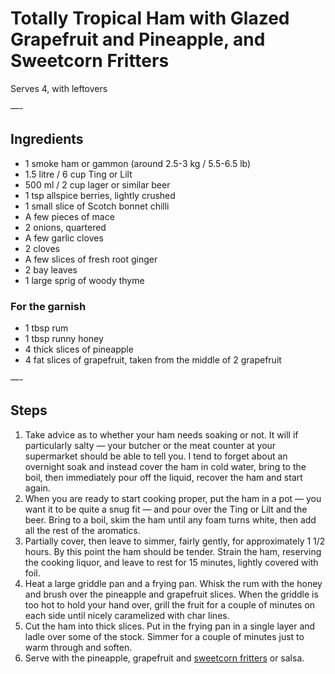 # Totally Tropical Ham with Glazed Grapefruit and Pineapple, and Sweetcorn Fritters

Serves 4, with leftovers

—-

## Ingredients

* 1 smoke ham or gammon (around 2.5-3 kg / 5.5-6.5 lb)
* 1.5 litre / 6 cup Ting or Lilt
* 500 ml / 2 cup lager or similar beer
* 1 tsp allspice berries, lightly crushed
* 1 small slice of Scotch bonnet chilli
* A few pieces of mace
* 2 onions, quartered
* A few garlic cloves
* 2 cloves
* A few slices of fresh root ginger
* 2 bay leaves
* 1 large sprig of woody thyme

### For the garnish
* 1 tbsp rum
* 1 tbsp runny honey
* 4 thick slices of pineapple
* 4 fat slices of grapefruit, taken from the middle of 2 grapefruit

—-

## Steps

1.  Take advice as to whether your ham needs soaking or not. It will if particularly salty — your butcher or the meat counter at your supermarket should be able to tell you. I tend to forget about an overnight soak and instead cover the ham in cold water, bring to the boil, then immediately pour off the liquid, recover the ham and start again.
2.  When you are ready to start cooking proper, put the ham in a pot — you want it to be quite a snug fit — and pour over the Ting or Lilt and the beer. Bring to a boil, skim the ham until any foam turns white, then add all the rest of the aromatics.
3.  Partially cover, then leave to simmer, fairly gently, for approximately 1 1/2 hours. By this point the ham should be tender. Strain the ham, reserving the cooking liquor, and leave to rest for 15 minutes, lightly covered with foil.
4.  Heat a large griddle pan and a frying pan. Whisk the rum with the honey and brush over the pineapple and grapefruit slices. When the griddle is too hot to hold your hand over, grill the fruit for a couple of minutes on each side until nicely caramelized with char lines.
5.  Cut the ham into thick slices. Put in the frying pan in a single layer and ladle over some of the stock. Simmer for a couple of minutes just to warm through and soften.
6.  Serve with the pineapple, grapefruit and [sweetcorn fritters](https://github.com/EanNewton/Citrus/blob/master/Main%20Dishes/Sweetcorn%20Fritters.md) or salsa.